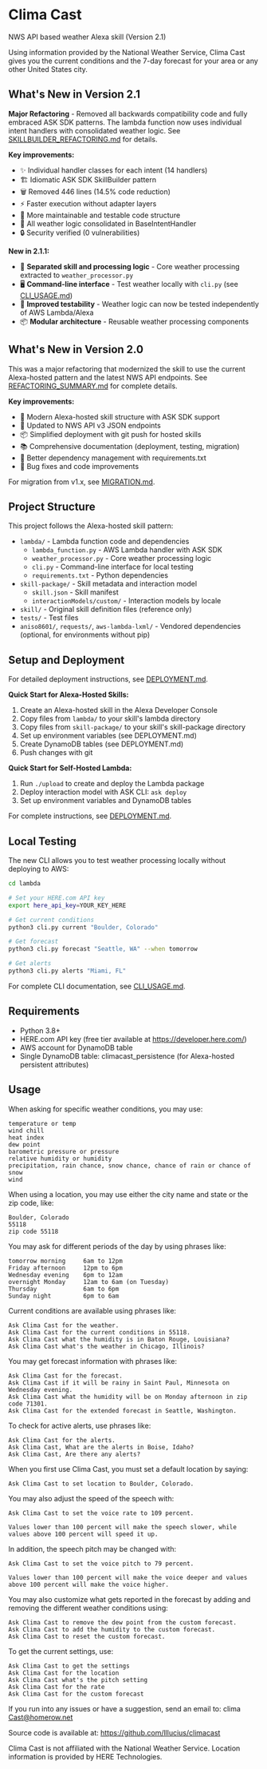 # Clima Cast
NWS API based weather Alexa skill (Version 2.1)

Using information provided by the National Weather Service, Clima Cast gives you the current conditions and the 7-day forecast for your area or any other United States city.

## What's New in Version 2.1

**Major Refactoring** - Removed all backwards compatibility code and fully embraced ASK SDK patterns. The lambda function now uses individual intent handlers with consolidated weather logic. See [SKILLBUILDER_REFACTORING.md](SKILLBUILDER_REFACTORING.md) for details.

**Key improvements:**
- ✨ Individual handler classes for each intent (14 handlers)
- 🏗️ Idiomatic ASK SDK SkillBuilder pattern
- 🗑️ Removed 446 lines (14.5% code reduction)
- ⚡ Faster execution without adapter layers
- 🧪 More maintainable and testable code structure
- 📖 All weather logic consolidated in BaseIntentHandler
- 🔒 Security verified (0 vulnerabilities)

**New in 2.1.1:**
- 🔧 **Separated skill and processing logic** - Core weather processing extracted to `weather_processor.py`
- 🖥️ **Command-line interface** - Test weather locally with `cli.py` (see [CLI_USAGE.md](CLI_USAGE.md))
- 🧪 **Improved testability** - Weather logic can now be tested independently of AWS Lambda/Alexa
- 📦 **Modular architecture** - Reusable weather processing components

## What's New in Version 2.0

This was a major refactoring that modernized the skill to use the current Alexa-hosted pattern and the latest NWS API endpoints. See [REFACTORING_SUMMARY.md](REFACTORING_SUMMARY.md) for complete details.

**Key improvements:**
- 🎯 Modern Alexa-hosted skill structure with ASK SDK support
- 🔄 Updated to NWS API v3 JSON endpoints
- 📦 Simplified deployment with git push for hosted skills
- 📚 Comprehensive documentation (deployment, testing, migration)
- 🔧 Better dependency management with requirements.txt
- 🐛 Bug fixes and code improvements

For migration from v1.x, see [MIGRATION.md](MIGRATION.md).

## Project Structure

This project follows the Alexa-hosted skill pattern:

- `lambda/` - Lambda function code and dependencies
  - `lambda_function.py` - AWS Lambda handler with ASK SDK
  - `weather_processor.py` - Core weather processing logic
  - `cli.py` - Command-line interface for local testing
  - `requirements.txt` - Python dependencies
- `skill-package/` - Skill metadata and interaction model
  - `skill.json` - Skill manifest
  - `interactionModels/custom/` - Interaction models by locale
- `skill/` - Original skill definition files (reference only)
- `tests/` - Test files
- `aniso8601/`, `requests/`, `aws-lambda-lxml/` - Vendored dependencies (optional, for environments without pip)

## Setup and Deployment

For detailed deployment instructions, see [DEPLOYMENT.md](DEPLOYMENT.md).

**Quick Start for Alexa-Hosted Skills:**

1. Create an Alexa-hosted skill in the Alexa Developer Console
2. Copy files from `lambda/` to your skill's lambda directory
3. Copy files from `skill-package/` to your skill's skill-package directory
4. Set up environment variables (see DEPLOYMENT.md)
5. Create DynamoDB tables (see DEPLOYMENT.md)
6. Push changes with git

**Quick Start for Self-Hosted Lambda:**

1. Run `./upload` to create and deploy the Lambda package
2. Deploy interaction model with ASK CLI: `ask deploy`
3. Set up environment variables and DynamoDB tables

For complete instructions, see [DEPLOYMENT.md](DEPLOYMENT.md).

## Local Testing

The new CLI allows you to test weather processing locally without deploying to AWS:

```bash
cd lambda

# Set your HERE.com API key
export here_api_key=YOUR_KEY_HERE

# Get current conditions
python3 cli.py current "Boulder, Colorado"

# Get forecast
python3 cli.py forecast "Seattle, WA" --when tomorrow

# Get alerts
python3 cli.py alerts "Miami, FL"
```

For complete CLI documentation, see [CLI_USAGE.md](CLI_USAGE.md).

## Requirements

- Python 3.8+
- HERE.com API key (free tier available at https://developer.here.com/)
- AWS account for DynamoDB table
- Single DynamoDB table: climacast_persistence (for Alexa-hosted persistent attributes)

## Usage

When asking for specific weather conditions, you may use:

    temperature or temp
    wind chill
    heat index
    dew point
    barometric pressure or pressure
    relative humidity or humidity
    precipitation, rain chance, snow chance, chance of rain or chance of snow
    wind

When using a location, you may use either the city name and state or the zip code, like:

    Boulder, Colorado
    55118
    zip code 55118

You may ask for different periods of the day by using phrases like:

    tomorrow morning     6am to 12pm
    Friday afternoon     12pm to 6pm
    Wednesday evening    6pm to 12am
    overnight Monday     12am to 6am (on Tuesday)
    Thursday             6am to 6pm
    Sunday night         6pm to 6am

Current conditions are available using phrases like:

    Ask Clima Cast for the weather.
    Ask Clima Cast for the current conditions in 55118.
    Ask Clima Cast what the humidity is in Baton Rouge, Louisiana?
    Ask Clima Cast what's the weather in Chicago, Illinois?

You may get forecast information with phrases like:

    Ask Clima Cast for the forecast.
    Ask Clima Cast if it will be rainy in Saint Paul, Minnesota on Wednesday evening.
    Ask Clima Cast what the humidity will be on Monday afternoon in zip code 71301.
    Ask Clima Cast for the extended forecast in Seattle, Washington.

To check for active alerts, use phrases like:

    Ask Clima Cast for the alerts.
    Ask Clima Cast, What are the alerts in Boise, Idaho?
    Ask Clima Cast, Are there any alerts?

When you first use Clima Cast, you must set a default location by saying:

    Ask Clima Cast to set location to Boulder, Colorado.

You may also adjust the speed of the speech with:

    Ask Clima Cast to set the voice rate to 109 percent.

    Values lower than 100 percent will make the speech slower, while values above 100 percent will speed it up.

In addition, the speech pitch may be changed with:

    Ask Clima Cast to set the voice pitch to 79 percent.

    Values lower than 100 percent will make the voice deeper and values above 100 percent will make the voice higher.

You may also customize what gets reported in the forecast by adding and removing the different weather conditions using:

    Ask Clima Cast to remove the dew point from the custom forecast.
    Ask Clima Cast to add the humidity to the custom forecast.
    Ask Clima Cast to reset the custom forecast.

To get the current settings, use:

    Ask Clima Cast to get the settings
    Ask Clima Cast for the location
    Ask Clima Cast what's the pitch setting
    Ask Clima Cast for the rate
    Ask Clima Cast for the custom forecast

If you run into any issues or have a suggestion, send an email to: clima Cast@homerow.net

Source code is available at: https://github.com/lllucius/climacast

Clima Cast is not affiliated with the National Weather Service.
Location information is provided by HERE Technologies.

